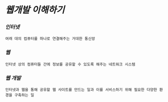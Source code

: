 # _웹개발 이해하기_

### _인터넷_

`여래 대의 컴퓨터를 하나로 연결해주는 거대한 통신망`

### _웹_

`인터넷 상의 컴퓨터들 간에 정보를 공유할 수 있도록 해주는 네트워크 시스템`

### _웹 개발_

`인터넷과 웹을 통해 공유할 웹 사이트를 만드는 일과 이를 서비스하기 위해 필요한 다양한 환경을 구축하는 일`